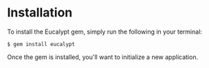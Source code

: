 # Installation

To install the Eucalypt gem, simply run the following in your terminal:

```text
$ gem install eucalypt
```

Once the gem is installed, you'll want to initialize a new application.

